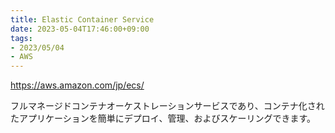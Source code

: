 ```yaml
---
title: Elastic Container Service
date: 2023-05-04T17:46:00+09:00
tags:
- 2023/05/04
- AWS
---
```


https://aws.amazon.com/jp/ecs/

フルマネージドコンテナオーケストレーションサービスであり、コンテナ化されたアプリケーションを簡単にデプロイ、管理、およびスケーリングできます。
